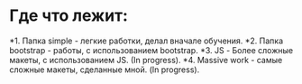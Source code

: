 # Где что лежит:

*1. Папка simple - легкие работки, делал вначале обучения.
*2. Папка bootstrap - работы, с использованием bootstrap.
*3. JS - Более сложные макеты, с использованием JS. (In progress).
*4. Massive work - самые сложные макеты, сделанные мной. (In progress).
